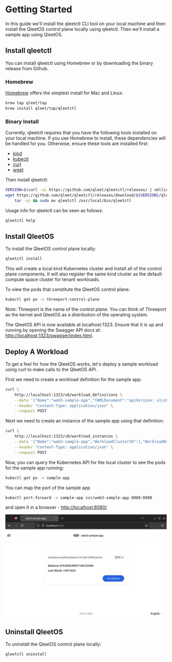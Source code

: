 # Getting Started

In this guide we'll install the qleetctl CLI tool on your local machine and then
install the QleetOS control plane locally using qleetctl.  Then we'll install a
sample app using QleetOS.

## Install qleetctl

You can install qleetctl using Homebrew or by downloading the binary release from
Github.

### Homebrew

[Homebrew](https://brew.sh/) offers the simplest install for Mac and Linux:

```bash
brew tap qleet/tap
brew install qleet/tap/qleetctl
```

### Binary Install

Currently, qleetctl requires that you have the following tools installed on your
local machine.  If you use Homebrew to install, these dependencies will be
handled for you.  Otherwise, ensure these tools are installed first:

* [kind](https://kind.sigs.k8s.io/docs/user/quick-start/#installation)
* [kubectl](https://kubernetes.io/docs/tasks/tools/#kubectl)
* [curl](https://help.ubidots.com/en/articles/2165289-learn-how-to-install-run-curl-on-windows-macosx-linux)
* [wget](https://www.gnu.org/software/wget/)

Then install qleetctl:

```bash
VERSION=$(curl -sL https://github.com/qleet/qleetctl/releases/ | xmllint -html -xpath '//a[contains(@href, "releases")]/text()' - 2> /dev/null | grep -P '^v' | head -n1)
wget https://github.com/qleet/qleetctl/releases/download/${VERSION}/qleetctl_${VERSION}_$(echo $(uname))_$(uname -m).tar.gz -O - |\
    tar -xz && sudo mv qleetctl /usr/local/bin/qleetctl
```

Usage info for qleetctl can be seen as follows:

```bash
qleetctl help
```

## Install QleetOS

To install the QleetOS control plane locally:

```bash
qleetctl install
```

This will create a local kind Kubernetes cluster and install all of the control
plane components.  It will also register the same kind cluster as the default
compute space cluster for tenant workloads.

To view the pods that constitute the QleetOS control plane:

```bash
kubectl get po -n threeport-control-plane
```

Note: Threeport is the name of the control plane.  You can think of Threeport as
the kernel and QleetOS as a distribution of the operating system.

The QleetOS API is now available at localhost:1323.  Ensure that it is up and
running by opening the Swagger API docs at:
[http://localhost:1323/swagger/index.html](http://localhost:1323/swagger/index.html).

## Deploy A Workload

To get a feel for how the QleetOS works, let's deploy a sample workload using
curl to make calls to the QleetOS API.

First we need to create a workload definition for the sample app:

```bash
curl \
    http://localhost:1323/v0/workload_definitions \
    --data '{"Name":"web3-sample-app","YAMLDocument":"apiVersion: v1\nkind: Namespace\nmetadata:\n  name: sample-app\n---\napiVersion: v1\nkind: ConfigMap\nmetadata:\n  name: web3-sample-app-config\n  namespace: sample-app\ndata:\n  rpc.endpoint: https://compatible-greatest-energy.discover.quiknode.pro/47ac872f53b4c944c4000778f004280c9172eda8/\n---\napiVersion: apps/v1\nkind: Deployment\nmetadata:\n  name: web3-sample-app\n  namespace: sample-app\nspec:\n  selector:\n    matchLabels:\n      app: web3-sample\n  replicas: 2\n  template:\n    metadata:\n      labels:\n        app: web3-sample\n    spec:\n      containers:\n        - name: web3-sample-app\n          image: ghcr.io/qleet/web3-sample-app:v0.0.8\n          imagePullPolicy: IfNotPresent\n          env:\n            - name: PORT\n              value: '"'8080'"'\n            - name: VITE_RPC_ENDPOINT\n              valueFrom:\n                configMapKeyRef:\n                  name: web3-sample-app-config\n                  key: rpc.endpoint\n          ports:\n            - containerPort: 8080\n          resources:\n            requests:\n              cpu: '1m'\n              memory: '6Mi'\n            limits:\n              cpu: '3m'\n              memory: '8Mi'\n      restartPolicy: Always\n---\napiVersion: v1\nkind: Service\nmetadata:\n  name: web3-sample-app\n  namespace: sample-app\nspec:\n  selector:\n    app: web3-sample\n  ports:\n    - protocol: TCP\n      port: 8080\n      targetPort: 8080\n\n","UserID":1}' \
    --header "Content-Type: application/json" \
    --request POST
```

Next we need to create an instance of the sample app using that definition:

```bash
curl \
    http://localhost:1323/v0/workload_instances \
    --data '{"Name":"web3-sample-app","WorkloadClusterID":1,"WorkloadDefinitionID":1}' \
    --header "Content-Type: application/json" \
    --request POST
```

Now, you can query the Kubernetes API for the local cluster to see the pods for
the sample app running:

```bash
kubectl get po -n sample-app
```

You can map the port of the sample app
```bash
kubectl port-forward -n sample-app svc/web3-sample-app 8080:8080
```

 and open it in a browser - [http://localhost:8080/](http://localhost:8080/)
 
![web3-sample-app](img/web3-sample-app.jpg)


## Uninstall QleetOS

To uninstall the QleetOS control plane locally:

```bash
qleetctl uninstall
```

